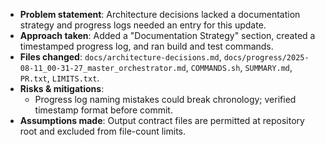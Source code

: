 - **Problem statement**: Architecture decisions lacked a documentation strategy and progress logs needed an entry for this update.
- **Approach taken**: Added a "Documentation Strategy" section, created a timestamped progress log, and ran build and test commands.
- **Files changed**: `docs/architecture-decisions.md`, `docs/progress/2025-08-11_00-31-27_master_orchestrator.md`, `COMMANDS.sh`, `SUMMARY.md`, `PR.txt`, `LIMITS.txt`.
- **Risks & mitigations**:
  - Progress log naming mistakes could break chronology; verified timestamp format before commit.
- **Assumptions made**: Output contract files are permitted at repository root and excluded from file-count limits.
